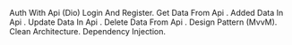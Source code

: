 Auth With Api (Dio) Login And Register.
Get Data From Api .
Added Data In Api .
Update Data In Api .
Delete Data From Api .
Design Pattern (MvvM).
Clean Architecture.
Dependency Injection.
